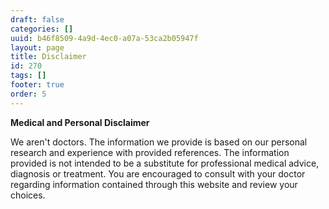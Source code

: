 ```yaml
---
draft: false
categories: []
uuid: b46f8509-4a9d-4ec0-a07a-53ca2b05947f
layout: page
title: Disclaimer
id: 270
tags: []
footer: true
order: 5
---
```


 **Medical and Personal Disclaimer**

We aren't doctors.  The information we provide is based on our personal research and experience with provided references. The information provided is not intended to be a substitute for professional medical advice, diagnosis or treatment. You are encouraged to consult with your doctor regarding information contained through this website and review your choices.

